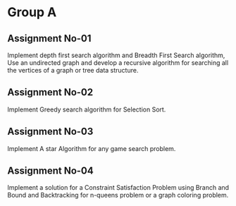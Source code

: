 # Group A

## Assignment No-01

Implement depth first search algorithm and Breadth First Search algorithm, Use an undirected
graph and develop a recursive algorithm for searching all the vertices of a graph or tree data
structure.

## Assignment No-02

Implement Greedy search algorithm for Selection Sort.

## Assignment No-03

Implement A star Algorithm for any game search problem.

## Assignment No-04

Implement a solution for a Constraint Satisfaction Problem using Branch and Bound and
Backtracking for n-queens problem or a graph coloring problem.
